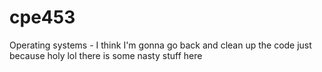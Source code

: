 cpe453
======

Operating systems - I think I'm gonna go back and clean up the code just because holy lol there is some nasty stuff here
